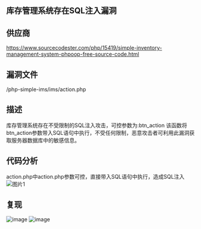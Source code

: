## 库存管理系统存在SQL注入漏洞
## 供应商
https://www.sourcecodester.com/php/15419/simple-inventory-management-system-phpoop-free-source-code.html
## 漏洞文件
/php-simple-ims/ims/action.php
## 描述
库存管理系统存在不受限制的SQL注入攻击，可控参数为:btn_action 该函数将btn_action参数带入SQL语句中执行，不受任何限制，恶意攻击者可利用此漏洞获取服务器数据库中的敏感信息。
## 代码分析
action.php中action.php参数可控，直接带入SQL语句中执行，造成SQL注入
![图片1](https://github.com/user-attachments/assets/b11bceb4-c42e-4929-965a-dfce0e7435e4)
## 复现
![image](https://github.com/user-attachments/assets/b0f47621-1d4c-4297-9f7d-0252e8f8f50e)
![image](https://github.com/user-attachments/assets/a38c57d3-8a3e-4626-b2c7-d876a61dc973)

